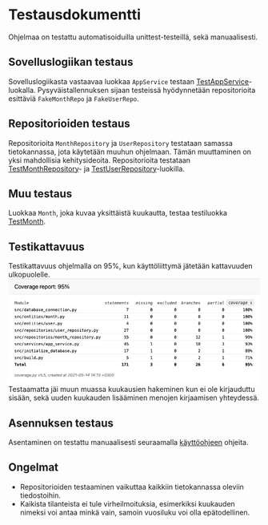 # Testausdokumentti
Ohjelmaa on testattu automatisoiduilla 
unittest-testeillä, sekä manuaalisesti.

## Sovelluslogiikan testaus
Sovelluslogiikasta vastaavaa luokkaa `AppService` testaan [TestAppService](https://github.com/maizzuu/ot-harjoitustyo/blob/b4659ab513da8f45dc4e8ea61a8cb59f2e41c604/src/tests/app_service_test.py#L64)-luokalla. Pysyväistallennuksen sijaan testeissä hyödynnetään repositorioita esittäviä `FakeMonthRepo` ja `FakeUserRepo`.

## Repositorioiden testaus
Repositorioita `MonthRepository` ja `UserRepository` testataan samassa tietokannassa, jota käytetään muuhun ohjelmaan. Tämän muuttaminen on yksi mahdollisia kehitysideoita. Repositorioita testataan [TestMonthRepository](https://github.com/maizzuu/ot-harjoitustyo/blob/master/src/tests/month_repository_test.py)- ja [TestUserRepository](https://github.com/maizzuu/ot-harjoitustyo/blob/master/src/tests/user_repository_test.py)-luokilla.

## Muu testaus
Luokkaa `Month`, joka kuvaa yksittäistä kuukautta, testaa testiluokka [TestMonth](https://github.com/maizzuu/ot-harjoitustyo/blob/master/src/tests/month_test.py).

## Testikattavuus
Testikattavuus ohjelmalla on 95%, kun käyttöliittymä jätetään kattavuuden ulkopuolelle.  
![coverage-report](https://github.com/maizzuu/ot-harjoitustyo/blob/master/dokumentaatio/images/coverage_report.png)  
Testaamatta jäi muun muassa kuukausien hakeminen kun ei ole kirjauduttu sisään, sekä uuden kuukauden lisääminen menojen kirjaamisen yhteydessä.

## Asennuksen testaus
Asentaminen on testattu manuaalisesti seuraamalla [käyttöohjeen](https://github.com/maizzuu/ot-harjoitustyo/blob/master/dokumentaatio/kayttoohje.md) ohjeita.

## Ongelmat
* Repositorioiden testaaminen vaikuttaa kaikkiin tietokannassa oleviin tiedostoihin.
* Kaikista tilanteista ei tule virheilmoituksia, esimerkiksi kuukauden nimeksi voi antaa minkä vain, samoin vuosiluku voi olla epätodellinen.
